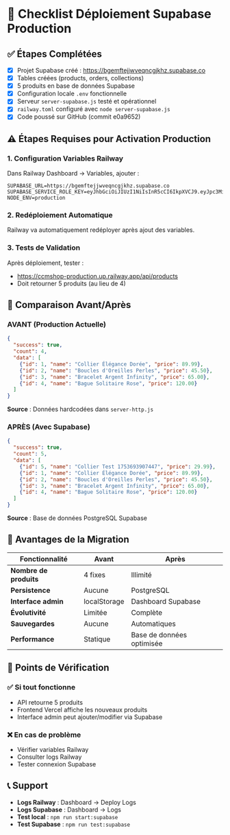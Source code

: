 # 🚀 Checklist Déploiement Supabase Production

## ✅ **Étapes Complétées**
- [x] Projet Supabase créé : https://bgemftejjwveqncgjkhz.supabase.co
- [x] Tables créées (products, orders, collections)
- [x] 5 produits en base de données Supabase
- [x] Configuration locale `.env` fonctionnelle
- [x] Serveur `server-supabase.js` testé et opérationnel
- [x] `railway.toml` configuré avec `node server-supabase.js`
- [x] Code poussé sur GitHub (commit e0a9652)

## ⚠️ **Étapes Requises pour Activation Production**

### 1. **Configuration Variables Railway** 
Dans Railway Dashboard → Variables, ajouter :
```env
SUPABASE_URL=https://bgemftejjwveqncgjkhz.supabase.co
SUPABASE_SERVICE_ROLE_KEY=eyJhbGciOiJIUzI1NiIsInR5cCI6IkpXVCJ9.eyJpc3MiOiJzdXBhYmFzZSIsInJlZiI6ImJnZW1mdGVqand2ZXFuY2dqa2h6Iiwicm9sZSI6InNlcnZpY2Vfcm9sZSIsImlhdCI6MTc1MzY5MDk2NSwiZXhwIjoyMDY5MjY2OTY1fQ.WO5B_Wi2PxfMHGpWxJfQKStLEKoK8SFgMmKT2ynESQ0
NODE_ENV=production
```

### 2. **Redéploiement Automatique**
Railway va automatiquement redéployer après ajout des variables.

### 3. **Tests de Validation**
Après déploiement, tester :
- https://ccmshop-production.up.railway.app/api/products
- Doit retourner 5 produits (au lieu de 4)

## 🔄 **Comparaison Avant/Après**

### **AVANT (Production Actuelle)**
```json
{
  "success": true,
  "count": 4,
  "data": [
    {"id": 1, "name": "Collier Élégance Dorée", "price": 89.99},
    {"id": 2, "name": "Boucles d'Oreilles Perles", "price": 45.50},
    {"id": 3, "name": "Bracelet Argent Infinity", "price": 65.00},
    {"id": 4, "name": "Bague Solitaire Rose", "price": 120.00}
  ]
}
```
**Source** : Données hardcodées dans `server-http.js`

### **APRÈS (Avec Supabase)**
```json
{
  "success": true,
  "count": 5,
  "data": [
    {"id": 5, "name": "Collier Test 1753693907447", "price": 29.99},
    {"id": 1, "name": "Collier Élégance Dorée", "price": 89.99},
    {"id": 2, "name": "Boucles d'Oreilles Perles", "price": 45.50},
    {"id": 3, "name": "Bracelet Argent Infinity", "price": 65.00},
    {"id": 4, "name": "Bague Solitaire Rose", "price": 120.00}
  ]
}
```
**Source** : Base de données PostgreSQL Supabase

## 🎯 **Avantages de la Migration**

| Fonctionnalité | Avant | Après |
|---|---|---|
| **Nombre de produits** | 4 fixes | Illimité |
| **Persistence** | Aucune | PostgreSQL |
| **Interface admin** | localStorage | Dashboard Supabase |
| **Évolutivité** | Limitée | Complète |
| **Sauvegardes** | Aucune | Automatiques |
| **Performance** | Statique | Base de données optimisée |

## 🚨 **Points de Vérification**

### ✅ **Si tout fonctionne**
- API retourne 5 produits
- Frontend Vercel affiche les nouveaux produits
- Interface admin peut ajouter/modifier via Supabase

### ❌ **En cas de problème**
- Vérifier variables Railway
- Consulter logs Railway
- Tester connexion Supabase

## 📞 **Support**

- **Logs Railway** : Dashboard → Deploy Logs
- **Logs Supabase** : Dashboard → Logs
- **Test local** : `npm run start:supabase`
- **Test Supabase** : `npm run test:supabase`
